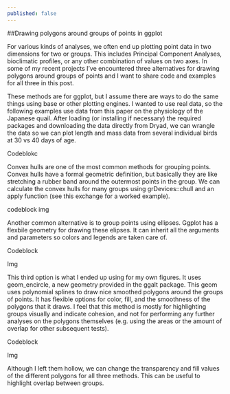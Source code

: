 ```yaml
---
published: false
---
```

##Drawing polygons around groups of points in ggplot

For various kinds of analyses, we often end up plotting point data in two dimensions for two or groups. This includes Principal Component Analyses, bioclimatic profiles, or any other combination of values on two axes. In some of my recent projects I’ve encountered three alternatives for drawing polygons around groups of points and I want to share code and examples for all three in this post.  

These methods are for ggplot, but I assume there are ways to do the same things using base or other plotting engines. I wanted to use real data, so the following examples use data from this paper on the physiology of the Japanese quail. After loading (or installing if necessary) the required packages and downloading the data directly from Dryad, we can wrangle the data so we can plot length and mass data from several individual birds at 30 vs 40 days of age. 

Codeblokc

Convex hulls are one of the most common methods for grouping points. Convex hulls have a formal geometric definition, but basically they are like stretching a rubber band around the outermost points in the group. We can calculate the convex hulls for many groups using grDevices::chull and an apply function (see this exchange for a worked example). 

codeblock
img

Another common alternative is to group points using ellipses. Ggplot has a flexbile geometry for drawing these elipses. It can inherit all the arguments and parameters so colors and legends are taken care of. 

Codeblock

Img

This third option is what I ended up using for my own figures. It uses geom_encircle, a new geometry provided in the ggalt package. This geom uses polynomial splines to draw nice smoothed polygons around the groups of points. It has flexible options for color, fill, and the smoothness of the polygons that it draws. I feel that this method is mostly for highlighting groups visually and indicate cohesion, and not for performing any further analyses on the polygons themselves (e.g. using the areas or the amount of overlap for other subsequent tests).   

Codeblock

Img

Although I left them hollow, we can change the transparency and fill values of the different polygons for all three methods. This can be useful to highlight overlap between groups.
